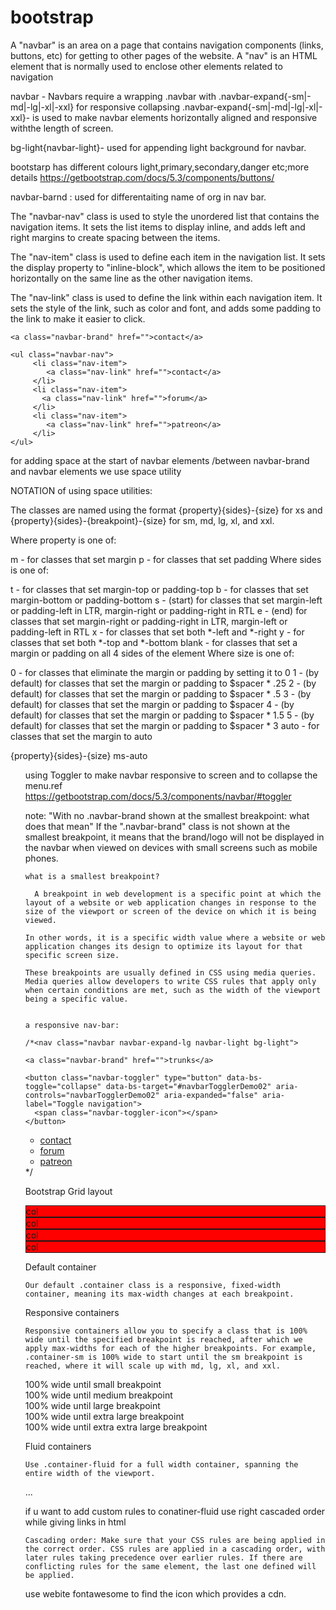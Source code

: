 # bootstrap

A "navbar" is an area on a page that contains navigation components (links, buttons, etc) for getting to other pages of the website. 
A "nav" is an HTML element that is normally used to enclose other elements related to navigation

navbar - Navbars require a wrapping .navbar with .navbar-expand{-sm|-md|-lg|-xl|-xxl} for responsive collapsing 
.navbar-expand{-sm|-md|-lg|-xl|-xxl}- is used to make navbar elements horizontally aligned and responsive withthe length of screen.

bg-light{navbar-light}- used for appending light background for navbar.

bootstarp has different colours light,primary,secondary,danger etc;more details
https://getbootstrap.com/docs/5.3/components/buttons/

navbar-barnd : used for differentaiting name of org in nav bar.

The "navbar-nav" class is used to style the unordered list that contains the navigation items.
It sets the list items to display inline, and adds left and right margins to create spacing between the items.

The "nav-item" class is used to define each item in the navigation list. It sets the display property to "inline-block", which allows the item to be positioned horizontally on the same line as the other navigation items.

The "nav-link" class is used to define the link within each navigation item. It sets the style of the link, such as color and font, and adds some padding to the link to make it easier to click.


<nav class="navbar navbar-expand-lg bg-light">
    
    <a class="navbar-brand" href="">contact</a>
    
    <ul class="navbar-nav">
         <li class="nav-item">
            <a class="nav-link" href="">contact</a>
         </li>
         <li class="nav-item">
           <a class="nav-link" href="">forum</a>
         </li>
         <li class="nav-item">
            <a class="nav-link" href="">patreon</a>
         </li>
    </ul>
</nav>

for adding space at the start of navbar elements /between navbar-brand and navbar elements we use space utility

NOTATION of using space utilities:

The classes are named using the format {property}{sides}-{size} for xs and {property}{sides}-{breakpoint}-{size} for sm, md, lg, xl, and xxl.

Where property is one of:

m - for classes that set margin
p - for classes that set padding
Where sides is one of:

t - for classes that set margin-top or padding-top
b - for classes that set margin-bottom or padding-bottom
s - (start) for classes that set margin-left or padding-left in LTR, margin-right or padding-right in RTL
e - (end) for classes that set margin-right or padding-right in LTR, margin-left or padding-left in RTL
x - for classes that set both *-left and *-right
y - for classes that set both *-top and *-bottom
blank - for classes that set a margin or padding on all 4 sides of the element
Where size is one of:

0 - for classes that eliminate the margin or padding by setting it to 0
1 - (by default) for classes that set the margin or padding to $spacer * .25
2 - (by default) for classes that set the margin or padding to $spacer * .5
3 - (by default) for classes that set the margin or padding to $spacer
4 - (by default) for classes that set the margin or padding to $spacer * 1.5
5 - (by default) for classes that set the margin or padding to $spacer * 3
auto - for classes that set the margin to auto

{property}{sides}-{size}
ms-auto
<ul class="navbar-nav ms-auto">

using Toggler to make navbar responsive to screen and to collapse the menu.ref
https://getbootstrap.com/docs/5.3/components/navbar/#toggler

  note: "With no .navbar-brand shown at the smallest breakpoint: what does that mean"
    If the ".navbar-brand" class is not shown at the smallest breakpoint, it means that the   brand/logo will not be displayed in the navbar when viewed on devices with small screens such as mobile phones.
   
    what is a smallest breakpoint?
    
      A breakpoint in web development is a specific point at which the layout of a website or web application changes in response to the size of the viewport or screen of the device on which it is being viewed.
    
    In other words, it is a specific width value where a website or web application changes its design to optimize its layout for that specific screen size.
    
    These breakpoints are usually defined in CSS using media queries. Media queries allow developers to write CSS rules that apply only when certain conditions are met, such as the width of the viewport being a specific value.
    
    
    a responsive nav-bar:
    
    /*<nav class="navbar navbar-expand-lg navbar-light bg-light">
    
    <a class="navbar-brand" href="">trunks</a>
    
    <button class="navbar-toggler" type="button" data-bs-toggle="collapse" data-bs-target="#navbarTogglerDemo02" aria-controls="navbarTogglerDemo02" aria-expanded="false" aria-label="Toggle navigation">
      <span class="navbar-toggler-icon"></span>
    </button>
    
   <div class="collapse navbar-collapse" id="navbarTogglerDemo02">
    <ul class="navbar-nav ms-auto">
         <li class="nav-item">
            <a class="nav-link" href="">contact</a>
         </li>
         <li class="nav-item">
           <a class="nav-link" href="">forum</a>
         </li>
         <li class="nav-item">
            <a class="nav-link" href="">patreon</a>
         </li>
    </ul>
   </div>
</nav>*/
    
 Bootstrap Grid layout
    
 <div class="row">
    <div class="col" style="background-color:red; border:1px solid;"> col </div>
    <div class="col" style="background-color:red; border:1px solid;"> col </div>
</div>
<div class="row">
    <div class="col-sm-6" style="background-color:red; border:1px solid;"> col </div>
    <div class="col-sm-6" style="background-color:red; border:1px solid;"> col </div>
</div>
    
    
    
Default container 

    Our default .container class is a responsive, fixed-width container, meaning its max-width changes at each breakpoint.


<div class="container">
  <!-- Content here -->
</div>
Responsive containers 

    Responsive containers allow you to specify a class that is 100% wide until the specified breakpoint is reached, after which we apply max-widths for each of the higher breakpoints. For example, .container-sm is 100% wide to start until the sm breakpoint is reached, where it will scale up with md, lg, xl, and xxl.


<div class="container-sm">100% wide until small breakpoint</div>
<div class="container-md">100% wide until medium breakpoint</div>
<div class="container-lg">100% wide until large breakpoint</div>
<div class="container-xl">100% wide until extra large breakpoint</div>
<div class="container-xxl">100% wide until extra extra large breakpoint</div>

Fluid containers 

    Use .container-fluid for a full width container, spanning the entire width of the viewport.


<div class="container-fluid">
  ...
</div>
    
if u want to add custom rules to conatiner-fluid use right cascaded order while giving links in html
   
    Cascading order: Make sure that your CSS rules are being applied in the correct order. CSS rules are applied in a cascading order, with later rules taking precedence over earlier rules. If there are conflicting rules for the same element, the last one defined will be applied.
    

use webite fontawesome to find the icon which provides a cdn.
    

